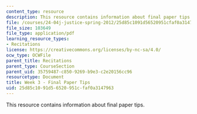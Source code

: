 ```yaml
---
content_type: resource
description: This resource contains information about final paper tips.
file: /courses/24-04j-justice-spring-2012/25d85c1091d56520951cfaf0a3147963_MIT24_04JS12_Week3.pdf
file_size: 103649
file_type: application/pdf
learning_resource_types:
- Recitations
license: https://creativecommons.org/licenses/by-nc-sa/4.0/
ocw_type: OCWFile
parent_title: Recitations
parent_type: CourseSection
parent_uid: 35759487-c850-9269-b9e3-c2e20156cc96
resourcetype: Document
title: Week 3 - Final Paper Tips
uid: 25d85c10-91d5-6520-951c-faf0a3147963
---
```

This resource contains information about final paper tips.